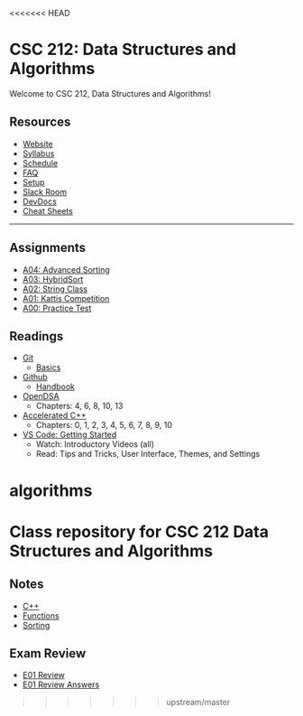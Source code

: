 <<<<<<< HEAD
# CSC 212: Data Structures and Algorithms

Welcome to CSC 212, Data Structures and Algorithms!

## Resources

- [Website](https://thoward27.github.io/algorithms/)
- [Syllabus](docs/syllabus.md)
- [Schedule](docs/schedule.md)
- [FAQ](docs/FAQ.md)
- [Setup](docs/setup/)
- [Slack Room](https://csc212.slack.com/)
- [DevDocs](https://devdocs.io/)
- [Cheat Sheets](docs/cheat_sheets/)

---

## Assignments

- [A04: Advanced Sorting](docs/assignments/A04.md)
- [A03: HybridSort](docs/assignments/A03.md)
- [A02: String Class](docs/assignments/A02.md)
- [A01: Kattis Competition](docs/assignments/A01.md)
- [A00: Practice Test](docs/assignments/A00.md)

## Readings

- [Git](https://git-scm.com/)
  - [Basics](https://git-scm.com/book/en/v1/Getting-Started-Git-Basics)
- [Github](https://github.com/)
  - [Handbook](https://guides.github.com/introduction/git-handbook/)
- [OpenDSA](https://opendsa-server.cs.vt.edu/ODSA/Books/Everything/html/)
  - Chapters: 4, 6, 8, 10, 13
- [Accelerated C++](https://www.google.com/search?q=accelerated+c%2B%2B&oq=accelerated+c%2B%2B&aqs=chrome..69i57j69i60j0l4.2026j0j7&client=ubuntu&sourceid=chrome&ie=UTF-8)
  - Chapters: 0, 1, 2, 3, 4, 5, 6, 7, 8, 9, 10
- [VS Code: Getting Started](https://code.visualstudio.com/docs/getstarted/introvideos)
  - Watch: Introductory Videos (all)
  - Read: Tips and Tricks, User Interface, Themes, and Settings
# algorithms
Class repository for CSC 212 Data Structures and Algorithms
=======

## Notes

- [C++](docs/notes/CrashCourseCpp.pdf)
- [Functions](docs/notes/functions.html)
- [Sorting](docs/notes/sorting.html)

## Exam Review

- [E01 Review](docs/exams/E01R.md)
- [E01 Review Answers](docs/exams/E01RA.md)
>>>>>>> upstream/master
